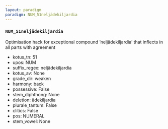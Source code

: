 ```yaml
---
layout: paradigm
paradigm: NUM_51neljädekiljardia
---
```

### ` NUM_51neljädekiljardia `

Optimisation hack for exceptional compound ’neljädekiljardia’ that inflects in all parts with agreement
* kotus_tn: 51
* upos: NUM
* suffix_regex: neljädekiljardia
* kotus_av: None
* grade_dir: weaken
* harmony: back
* possessive: False
* stem_diphthong: None
* deletion: ädekiljardia
* plurale_tantum: False
* clitics: False
* pos: NUMERAL
* stem_vowel: None
